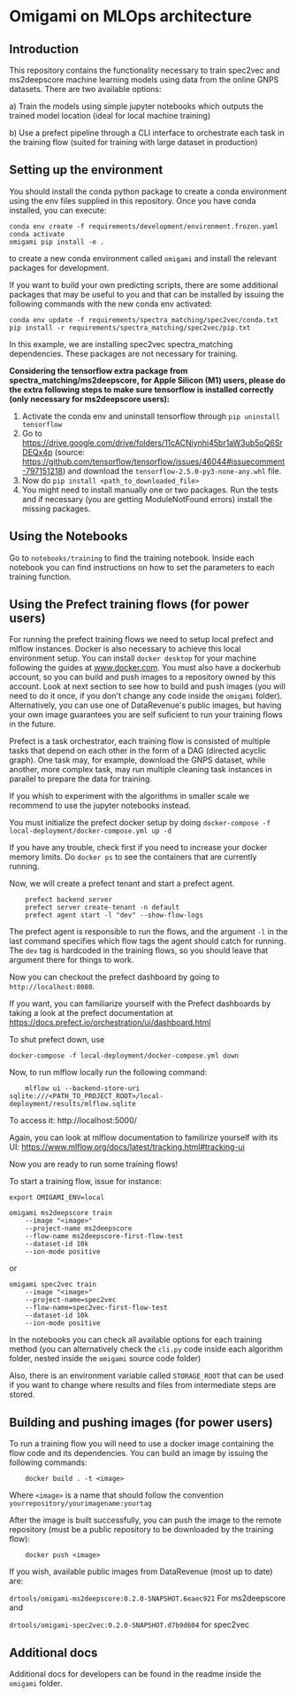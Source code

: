 
Omigami on MLOps architecture
=============================

Introduction
------------

This repository contains the functionality necessary to train spec2vec and ms2deepscore machine learning models
using data from the online GNPS datasets. There are two available options:

a) Train the models using simple jupyter notebooks which outputs the trained model location (ideal for local machine training)

b) Use a prefect pipeline through a CLI interface to orchestrate each task in the training flow (suited for training with large dataset in production)

Setting up the environment
--------------------------

You should install the conda python package to create a conda environment using the env files supplied in this repository.
Once you have conda installed, you can execute:

    conda env create -f requirements/development/environment.frozen.yaml 
    conda activate 
    omigami pip install -e .

to create a new conda environment called `omigami` and install the relevant packages for development.


If you want to build your own predicting scripts, there are some additional packages that may be useful to you and that can be installed 
by issuing the following commands with the new conda env activated:

    conda env update -f requirements/spectra_matching/spec2vec/conda.txt
    pip install -r requirements/spectra_matching/spec2vec/pip.txt

In this example, we are installing spec2vec spectra_matching dependencies. These packages are not necessary for training.

**Considering the tensorflow extra package from spectra_matching/ms2deepscore, for Apple Silicon (M1) users, please do the 
extra following steps to make sure tensorflow is installed correctly (only necessary for ms2deepscore users):**

1. Activate the conda env and uninstall tensorflow through `pip uninstall tensorflow`
2. Go to https://drive.google.com/drive/folders/11cACNiynhi45br1aW3ub5oQ6SrDEQx4p (source: https://github.com/tensorflow/tensorflow/issues/46044#issuecomment-797151218) and download the `tensorflow-2.5.0-py3-none-any.whl` file.
3. Now do `pip install <path_to_downloaded_file>`
4. You might need to install manually one or two packages. Run the tests and if necessary (you are getting ModuleNotFound errors) install the missing packages.


Using the Notebooks
-------------------

Go to `notebooks/training` to find the training notebook. Inside each notebook you can find instructions on how to set
the parameters to each training function.


Using the Prefect training flows (for power users)
--------------------------------------------------
For running the prefect training flows we need to setup local prefect and mlflow instances. Docker is also necessary
to achieve this local environment setup. You can install `docker desktop` for your machine following the guides at
www.docker.com. You must also have a dockerhub account, so you can build and push images to a repository owned by this
account. Look at next section to see how to build and push images (you will need to do it once, if you don't change any
code inside the `omigami` folder). Alternatively, you can use one of DataRevenue's public images, but having your own
image guarantees you are self suficient to run your training flows in the future.

Prefect is a task orchestrator, each training flow is consisted of multiple tasks that depend on each other in the form
of a DAG (directed acyclic graph). One task may, for example, download the GNPS dataset, while another, more complex task,
may run multiple cleaning task instances in parallel to prepare the data for training.

If you whish to experiment with the algorithms in smaller scale we recommend to use the jupyter notebooks instead.

You must initialize the prefect docker setup by doing `docker-compose -f local-deployment/docker-compose.yml up -d`

If you have any trouble, check first if you need to increase your docker memory limits. Do `docker ps` to see the containers that are
currently running.

Now, we will create a prefect tenant and start a prefect agent.

```
    prefect backend server
    prefect server create-tenant -n default    
    prefect agent start -l "dev" --show-flow-logs
```

The prefect agent is responsible to run the flows, and the argument `-l` in the last command specifies which flow tags 
the agent should catch for running. The `dev` tag is hardcoded in the training flows, so you should leave that argument
there for things to work.

Now you can checkout the prefect dashboard by going to `http://localhost:8080`.

If you want, you can familiarize yourself with the Prefect dashboards by taking a look at the prefect documentation at
https://docs.prefect.io/orchestration/ui/dashboard.html

To shut prefect down, use 
```
docker-compose -f local-deployment/docker-compose.yml down
```

Now, to run mlflow locally run the following command:
```
    mlflow ui --backend-store-uri sqlite:///<PATH_TO_PROJECT_ROOT>/local-deployment/results/mlflow.sqlite
```


To access it: http://localhost:5000/

Again, you can look at mlflow documentation to familirize yourself with its UI: https://www.mlflow.org/docs/latest/tracking.html#tracking-ui

Now you are ready to run some training flows!

To start a training flow, issue for instance:

```
export OMIGAMI_ENV=local

omigami ms2deepscore train 
    --image "<image>" 
    --project-name ms2deepscore 
    --flow-name ms2deepscore-first-flow-test 
    --dataset-id 10k 
    --ion-mode positive 
```

or

```
omigami spec2vec train 
    --image "<image>"
    --project-name=spec2vec 
    --flow-name=spec2vec-first-flow-test
    --dataset-id 10k
    --ion-mode positive
```

In the notebooks you can check all available options for each training method (you can alternatively check the `cli.py`
code inside each algorithm folder, nested inside the `omigami` source code folder)

Also, there is an environment variable called `STORAGE_ROOT` that can be used if you want to change where results and 
files from intermediate steps are stored.

Building and pushing images (for power users)
--------------------------------------------------
To run a training flow you will need to use a docker image containing the flow code and its dependencies. You can
build an image by issuing the following commands:
```
    docker build . -t <image>
```
Where `<image>` is a name that should follow the convention `yourrepository/yourimagename:yourtag`

After the image is built successfully, you can push the image to the remote repository 
(must be a public repository to be downloaded by the training flow):
```
    docker push <image>
```


If you wish, available public images from DataRevenue (most up to date) are:

`drtools/omigami-ms2deepscore:0.2.0-SNAPSHOT.6eaec921`
For ms2deepscore and

`drtools/omigami-spec2vec:0.2.0-SNAPSHOT.d7b9d604`
for spec2vec


Additional docs
-------------------
Additional docs for developers can be found in the readme inside the `omigami` folder.